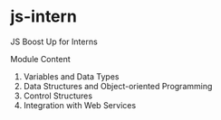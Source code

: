 # js-intern
JS Boost Up for Interns

Module Content
1. Variables and Data Types
1. Data Structures and Object-oriented Programming
1. Control Structures
1. Integration with Web Services
